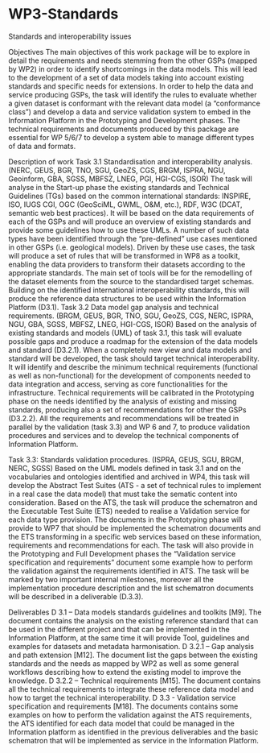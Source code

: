 # WP3-Standards
 Standards and interoperability issues

Objectives
The main objectives of this work package will be to explore in detail the requirements and needs stemming from the other GSPs (mapped by WP2) in order to identify shortcomings in the data models. This will lead to the development of a set of data models taking into account existing standards and specific needs for extensions. In order to help the data and service producing GSPs, the task will identify the rules to evaluate whether a given dataset is conformant with the relevant data model (a “conformance class”) and develop a data and service validation system to embed in the Information Platform in the Prototyping and Development phases. The technical requirements and documents produced by this package are essential for WP 5/6/7 to develop a system able to manage different types of data and formats.

Description of work
Task 3.1 Standardisation and interoperability analysis. (NERC, GEUS, BGR, TNO, SGU, GeoZS, CGS, BRGM, ISPRA, NGU, Geoinform, GBA, SGSS, MBFSZ, LNEG, PGI, HGI-CGS, ISOR)
The task will analyse in the Start-up phase the existing standards and Technical Guidelines (TGs) based on the common international standards: INSPIRE, ISO, IUGS CGI, OGC (GeoSciML, GWML, O&M, etc.), RDF, W3C (DCAT, semantic web best practices).
It will be based on the data requirements of each of the GSPs and will produce an overview of existing standards and provide some guidelines how to use these UMLs. A number of such data types have been identified through the “pre-defined” use cases mentioned in other GSPs (i.e. geological models).
Driven by these use cases, the task will produce a set of rules that will be transformed in WP8 as a toolkit, enabling the data providers to transform their datasets according to the appropriate standards. The main set of tools will be for the remodelling of the dataset elements from the source to the standardised target schemas.
Building on the identified international interoperability standards, this will produce the reference data structures to be used within the Information Platform (D3.1).
Task 3.2 Data model gap analysis and technical requirements. (BRGM, GEUS, BGR, TNO, SGU, GeoZS, CGS, NERC, ISPRA, NGU, GBA, SGSS, MBFSZ, LNEG, HGI-CGS, ISOR)
Based on the analysis of existing standards and models (UML) of task 3.1, this task will evaluate possible gaps and produce a roadmap for the extension of the data models and standard (D3.2.1). When a completely new view and data models and standard will be developed, the task should target technical interoperability. It will identify and describe the minimum technical requirements (functional as well as non-functional) for the development of components needed to data integration and access, serving as core functionalities for the infrastructure. Technical requirements will be calibrated in the Prototyping phase on the needs identified by the analysis of existing and missing standards, producing also a set of recommendations for other the GSPs (D3.2.2). All the requirements and recommendations will be treated in parallel by the validation (task 3.3) and WP 6 and 7, to produce validation procedures and services and to develop the technical components of Information Platform.

Task 3.3: Standards validation procedures. (ISPRA, GEUS, SGU, BRGM, NERC, SGSS) Based on the UML models defined in task 3.1 and on the vocabularies and ontologies identified and archived in WP4, this task will develop the Abstract Test Suites (ATS - a set of technical rules to implement in a real case the data model) that must take the sematic content into consideration.
Based on the ATS, the task will produce the schematron and the Executable Test Suite (ETS) needed to realise a Validation service for each data type provision. The documents in the Prototyping phase will provide to WP7 that should be implemented the schematron documents and the ETS transforming in a specific web services based on these information, requirements and recommendations for each.
The task will also provide in the Prototyping and Full Development phases the “Validation service specification and requirements” document some example how to perform the validation against the requirements identified in ATS.
The task will be marked by two important internal milestones, moreover all the implementation procedure description and the list schematron documents will be described in a deliverable (D.3.3).

Deliverables
D 3.1 – Data models standards guidelines and toolkits [M9]. The document contains the analysis on the existing reference standard that can be used in the different project and that can be implemented in the Information Platform, at the same time it will provide Tool, guidelines and examples for datasets and metadata harmonisation.
D 3.2.1 – Gap analysis and path extension [M12]. The document list the gaps between the existing standards and the needs as mapped by WP2 as well as some general workflows describing how to extend the existing model to improve the knowledge.
D 3.2.2 – Technical requirements [M15]. The document contains all the technical requirements to integrate these reference data model and how to target the technical interoperability.
D 3.3 - Validation service specification and requirements [M18]. The documents contains some examples on how to perform the validation against the ATS requirements, the ATS identified for each data model that could be managed in the Information platform as identified in the previous deliverables and the basic schematron that will be implemented as service in the Information Platform.
